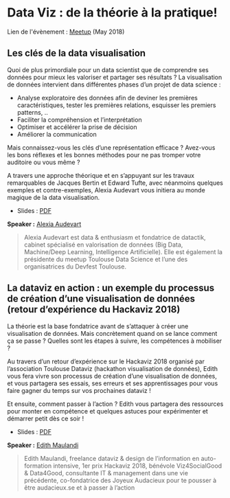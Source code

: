 # Data Viz : de la théorie à la pratique!

Lien de l'évènement : [Meetup](https://www.meetup.com/fr-FR/Big-Data-Science-Montpellier/events/250406203/) (May 2018)

## Les clés de la data visualisation

Quoi de plus primordiale pour un data scientist que de comprendre ses données pour mieux les valoriser et partager ses résultats ?
La visualisation de données intervient dans différentes phases d’un projet de data science :

- Analyse exploratoire des données afin de deviner les premières caractéristiques, tester les premières relations, esquisser les premiers patterns, ..
- Faciliter la compréhension et l’interprétation
- Optimiser et accélérer la prise de décision
- Améliorer la communication

Mais connaissez-vous les clés d’une représentation efficace ? Avez-vous les bons réflexes et les bonnes méthodes pour ne pas tromper votre auditoire ou vous même ?

A travers une approche théorique et en s’appuyant sur les travaux remarquables de Jacques Bertin et Edward Tufte, avec néanmoins quelques exemples et contre-exemples, Alexia Audevart vous initiera au monde magique de la data visualisation.

 * Slides : [PDF]()

**Speaker :** [Alexia Audevart](https://twitter.com/aaudevart) 

> Alexia Audevart est data & enthusiasm et fondatrice de datactik, cabinet spécialisé en valorisation de données (Big Data, Machine/Deep Learning, Intelligence Artificielle). Elle est également la présidente du meetup Toulouse Data Science et l’une des organisatrices du Devfest Toulouse.

## La dataviz en action : un exemple du processus de création d’une visualisation de données (retour d’expérience du Hackaviz 2018)

La théorie est la base fondatrice avant de s’attaquer à créer une visualisation de données. Mais concrètement quand on se lance comment ça se passe ? Quelles sont les étapes à suivre, les compétences à mobiliser ?

Au travers d’un retour d’expérience sur le Hackaviz 2018 organisé par l’association Toulouse Dataviz (hackathon visualisation de données), Edith vous fera vivre son processus de création d’une visualisation de données, et vous partagera ses essais, ses erreurs et ses apprentissages pour vous faire gagner du temps sur vos prochaines dataviz !

Et ensuite, comment passer à l’action ? Edith vous partagera des ressources pour monter en compétence et quelques astuces pour expérimenter et démarrer petit dès ce soir !

 * Slides : [PDF](https://github.com/Big-Data-Data-Science-Montpellier/Meetups-Sources/blob/master/Meetup-May-2018/%5BMeetup%20Dataviz%20Montpellier%2029-05-18%5D%20La%20Dataviz%20en%20action.pdf)

**Speaker :** [Edith Maulandi](https://twitter.com/edithmaulandi)

>  Edith Maulandi, freelance dataviz & design de l’information en auto-formation intensive, 1er prix Hackaviz 2018, bénévole Viz4SocialGood & Data4Good, consultante IT & management dans une vie précédente, co-fondatrice des Joyeux Audacieux pour te pousser à être audacieux.se et à passer à l’action
